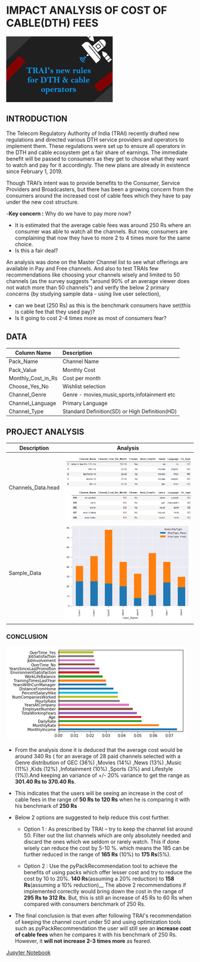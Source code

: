 # IMPACT ANALYSIS OF COST OF CABLE(DTH) FEES
![image.png](images/TRAIsNewRules.jpg)

## INTRODUCTION
The Telecom Regulatory Authority of India (TRAI) recently drafted new regulations and directed various DTH service providers and operators to implement them. These regulations were set up to ensure all operators in the DTH and cable ecosystem get a fair share of earnings. 
The immediate benefit will be passed to consumers as they get to choose what they want to watch and pay for it accordingly. The new plans are already in existence since February 1, 2019.

Though TRAI’s intent was to provide benefits to the Consumer, Service Providers and Broadcasters, but there has been a growing concern from the consumers around the increased cost of cable fees which they have to pay under the new cost structure.

-__Key concern :__ Why do we have to pay more now? 
  - It is estimated that the average cable fees was around 250 Rs where an consumer was able to watch all the channels. But now, consumers are complaining that now they have to more 2 to 4 times more for the same choice. 
  - Is this a fair deal?

An analysis was done on the Master Channel list to see what offerings are available in Pay and Free channels. And also to test TRAIs few recommendations like choosing your channels wisely and limited to 50 channels (as the survey suggests "around 90% of an average viewer does not watch more than 50 channels") and verify the below 2 primary concerns (by studying sample data - using live user selection), 
- can we beat (250 Rs) as this is the benchmark consumers have set(this is cable fee that they used pay)?
- Is it going to cost 2-4 times more as most of consumers fear?

## DATA
| Column Name         | Description                                               |
| ------------------- |:-------------                                             | 
| Pack_Name           | Channel Name                                              | 
| Pack_Value          | Monthly Cost                                              |  
| Monthly_Cost_in_Rs  | Cost per month                                            | 
| Choose_Yes_No       | Wishlist selection                                        |   
| Channel_Genre       | Genre - movies,music,sports,infotainment etc              |
| Channel_Language    | Primary Language                                          |
| Channel_Type        | Standard Definition(SD) or High Definition(HD)            |


## PROJECT ANALYSIS
| Description | Analysis |
| --- | --- |
| Channels_Data.head | ![image.png](images/PrimaryMasterData.png) |
| Sample_Data | ![image.png](images/SampleUsers.png) |


### CONCLUSION
![image.png](images/feature.png)
- From the analysis done it is deduced that the average cost would be around 340 Rs ( for an average of 28 paid channels selected with a Genre distribution of GEC (36%) ,Movies (14%) ,News (13%) ,Music (11%) ,Kids (12%) ,Infotainment (10%) ,Sports (3%) and Lifestyle (1%)).And keeping an variance of +/- 20% variance to get the range as __301.40 Rs to 370.40 Rs__.

- This indicates that the users will be seeing an increase in the cost of cable fees in the range of __50 Rs to 120 Rs__ when he is comparing it with his benchmark of __250 Rs__
 
- Below 2 options are suggested to help reduce this cost further.
   - Option 1 : As prescribed by TRAI – try to keep the channel list around 50. Filter out the list channels which are only absolutely needed and discard the ones which we seldom or rarely watch. This if done wisely can reduce the cost by 5-10 %. which means the 185 can be further reduced in the range of  __165 Rs__ (10%) to __175 Rs__(5%).

   - Option 2 : Use the pyPackRecommendation tool to achieve the benefits of using packs which offer lesser cost and try to reduce the cost by 10 to 20%. __140 Rs__(assuming a 20% reduction) to __158 Rs__(assuming a 10% reduction)__
The above 2 recommendations if implemented correctly would bring down the cost in the range of __295 Rs to 312 Rs__.  But, this is still an increase of 45 Rs to 60 Rs when compared with consumers benchmark of 250 Rs. 

- The final conclusion is that even after following TRAI's recommendation of keeping the channel count under 50 and using optimization tools such as pyPackRecommendation the user will still see an __increase cost of cable fees__ when he compares it with his benchmark of 250 Rs. However, it __will not increase 2-3 times more__ as feared.

[Jupyter Notebook](./EDAReport/EDAnotebookTRAI-Usecase-Ver3.ipynb)

